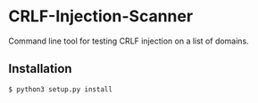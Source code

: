 # CRLF-Injection-Scanner

Command line tool for testing CRLF injection on a list of domains.

## Installation

```
$ python3 setup.py install
```
